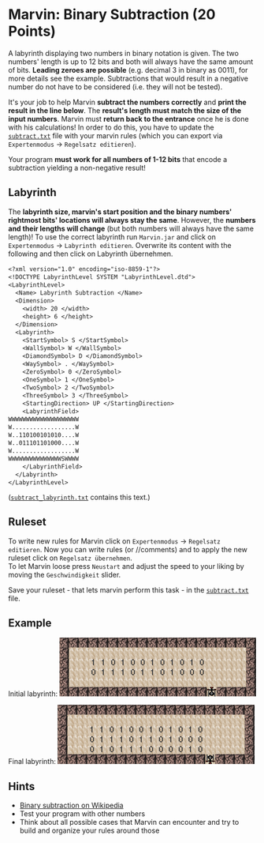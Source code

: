 # Marvin: Binary Subtraction (20 Points)

A labyrinth displaying two numbers in binary notation is given.
The two numbers' length is up to 12 bits and both will always have the same amount of bits.
**Leading zeroes are possible** (e.g. decimal 3 in binary as 0011), for more details see the example.
Subtractions that would result in a negative number do not have to be considered (i.e. they will not be tested).

It's your job to help Marvin **subtract the numbers correctly** and **print the result in the line below**.
The **result's length must match the size of the input numbers**.
Marvin must **return back to the entrance** once he is done with his calculations!
In order to do this, you have to update the [`subtract.txt`](subtract.txt) file with your marvin rules (which you can export via `Expertenmodus` -> `Regelsatz editieren`).

Your program **must work for all numbers of 1-12 bits** that encode a subtraction yielding a non-negative result!

## Labyrinth

The **labyrinth size, marvin's start position and the binary numbers' rightmost bits' locations will always stay the same**.
However, the **numbers and their lengths will change** (but both numbers will always have the same length)!
To use the correct labyrinth run `Marvin.jar` and click on `Expertenmodus` -> `Labyrinth editieren`.
Overwrite its content with the following and then click on Labyrinth übernehmen.
```
<?xml version="1.0" encoding="iso-8859-1"?>
<!DOCTYPE LabyrinthLevel SYSTEM "LabyrinthLevel.dtd">
<LabyrinthLevel>
  <Name> Labyrinth Subtraction </Name>
  <Dimension>
    <width> 20 </width>
    <height> 6 </height>
  </Dimension>
  <Labyrinth>
    <StartSymbol> S </StartSymbol>
    <WallSymbol> W </WallSymbol>
    <DiamondSymbol> D </DiamondSymbol>
    <WaySymbol> . </WaySymbol>
    <ZeroSymbol> 0 </ZeroSymbol>
    <OneSymbol> 1 </OneSymbol>
    <TwoSymbol> 2 </TwoSymbol>
    <ThreeSymbol> 3 </ThreeSymbol>
    <StartingDirection> UP </StartingDirection>
    <LabyrinthField>
WWWWWWWWWWWWWWWWWWWW
W..................W
W..110100101010....W
W..011101101000....W
W..................W
WWWWWWWWWWWWWWWSWWWW
    </LabyrinthField>
  </Labyrinth>
</LabyrinthLevel>
```
([`subtract_labyrinth.txt`](subtract_labyrinth.txt) contains this text.)

## Ruleset

To write new rules for Marvin click on `Expertenmodus` -> `Regelsatz editieren`.
Now you can write rules (or //comments) and to apply the new ruleset click on `Regelsatz übernehmen`.  
To let Marvin loose press `Neustart` and adjust the speed to your liking by moving the `Geschwindigkeit` slider.

Save your ruleset - that lets marvin perform this task - in the [`subtract.txt`](subtract.txt) file.

## Example

Initial labyrinth:
![initial labyrinth](subtract1.png)

Final labyrinth:
![final labyrinth](subtract2.png)

## Hints
* [Binary subtraction on Wikipedia](https://en.wikipedia.org/wiki/Binary_number#Subtraction)
* Test your program with other numbers
* Think about all possible cases that Marvin can encounter and try to build and organize your rules around those
